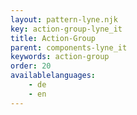 ```yaml
---
layout: pattern-lyne.njk
key: action-group-lyne_it
title: Action-Group
parent: components-lyne_it
keywords: action-group
order: 20
availablelanguages: 
    - de
    - en
---
```

